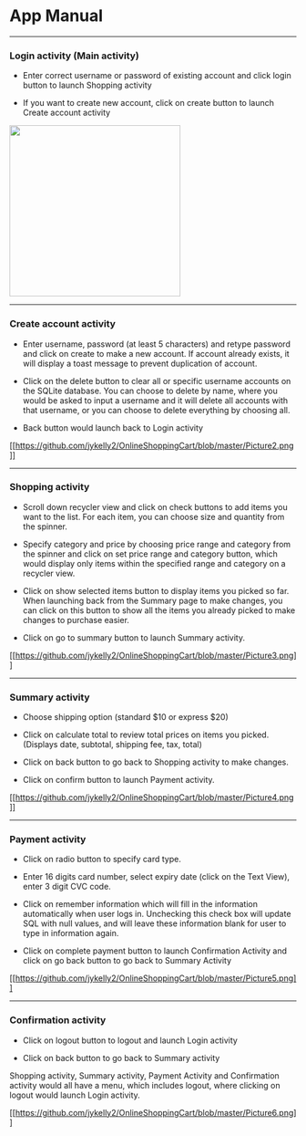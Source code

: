 # App Manual 

***

### Login activity (Main activity)
-	Enter correct username or password of existing account and click login button to launch Shopping activity

-	If you want to create new account, click on create button to launch Create account activity

<img src="https://github.com/jykelly2/OnlineShoppingCart/blob/master/Picture1.png" height="300">


***

### Create account activity
-	Enter username, password (at least 5 characters) and retype password and click on create to make a new account. If account already exists, it will display a toast message to prevent duplication of account.

-	Click on the delete button to clear all or specific username accounts on the SQLite database. You can choose to delete by name, where you would be asked to input a username and it will delete all accounts with that username, or you can choose to delete everything by choosing all. 

-	Back button would launch back to Login activity


[[https://github.com/jykelly2/OnlineShoppingCart/blob/master/Picture2.png]]


***


### Shopping activity
-	Scroll down recycler view and click on check buttons to add items you want to the list. For each item, you can choose size and quantity from the spinner. 

-	Specify category and price by choosing price range and category from the spinner and click on set price range and category button, which would display only items within the specified range and category on a recycler view. 

-	Click on show selected items button to display items you picked so far. When launching back from the Summary page to make changes, you can click on this button to show all the items you already picked to make changes to purchase easier. 

-	Click on go to summary button to launch Summary activity.


[[https://github.com/jykelly2/OnlineShoppingCart/blob/master/Picture3.png]]


***


### Summary activity
-	Choose shipping option (standard $10 or express $20)

-	Click on calculate total to review total prices on items you picked. (Displays date, subtotal, shipping fee, tax, total)

-	Click on back button to go back to Shopping activity to make changes. 

-	Click on confirm button to launch Payment activity.



[[https://github.com/jykelly2/OnlineShoppingCart/blob/master/Picture4.png]]


***


### Payment activity
-	Click on radio button to specify card type.

-	Enter 16 digits card number, select expiry date (click on the Text View), enter 3 digit CVC code.

-	Click on remember information which will fill in the information automatically when user logs in. Unchecking this check box will update SQL with null values, and will leave these information blank for user to type in information again.

-	Click on complete payment button to launch Confirmation Activity and click on go back button to go back to Summary Activity 


[[https://github.com/jykelly2/OnlineShoppingCart/blob/master/Picture5.png]]


***


### Confirmation activity
-	Click on logout button to logout and launch Login activity

-	Click on back button to go back to Summary activity

Shopping activity, Summary activity, Payment Activity and Confirmation activity would all have a menu, which includes logout, where clicking on logout would launch Login activity. 


[[https://github.com/jykelly2/OnlineShoppingCart/blob/master/Picture6.png]]




